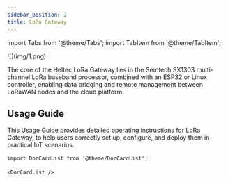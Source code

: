 ```yaml
---
sidebar_position: 2
title: LoRa Gateway 
---
```


import Tabs from '@theme/Tabs';
import TabItem from '@theme/TabItem';

<div style={{ textAlign: 'center' }}>
  ![](img/1.png)
</div>

The core of the Heltec LoRa Gateway lies in the Semtech SX1303 multi-channel LoRa baseband processor, combined with an ESP32 or Linux controller, enabling data bridging and remote management between LoRaWAN nodes and the cloud platform.


## Usage Guide

This Usage Guide provides detailed operating instructions for LoRa Gateway, to help users correctly set up, configure, and deploy them in practical IoT scenarios.

```mdx-code-block
import DocCardList from '@theme/DocCardList';

<DocCardList />
```
